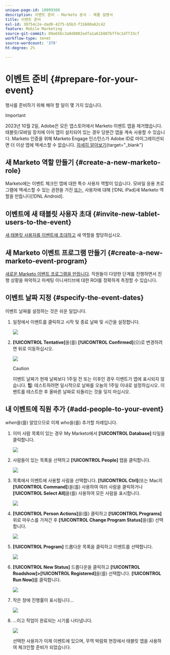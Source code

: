```yaml
---
unique-page-id: 10099360
description: 이벤트 준비 - Marketo 문서 - 제품 설명서
title: 이벤트 준비
exl-id: 30754c2e-dad0-4275-b5b3-f31680a62c42
feature: Mobile Marketing
source-git-commit: 09a656c3a0d0002edfa1a61b987bff4c1dff33cf
workflow-type: tm+mt
source-wordcount: '379'
ht-degree: 2%

---
```


# 이벤트 준비 {#prepare-for-your-event}

행사를 준비하기 위해 해야 할 일이 몇 가지 있습니다.

>[!IMPORTANT]
>
>2023년 10월 2일, Adobe은 모든 앱스토어에서 Marketo 이벤트 앱을 제거했습니다. 태블릿/모바일 장치에 이미 앱이 설치되어 있는 경우 당분간 앱을 계속 사용할 수 있습니다. Marketo 인증을 위해 Marketo Engage 인스턴스가 Adobe ID로 마이그레이션되면 더 이상 앱에 액세스할 수 없습니다. [자세히 알아보기](https://nation.marketo.com/t5/product-discussions/marketo-events-app-and-marketo-moments-app-end-of-life/m-p/340712/highlight/true#M193869){target="_blank"}

## 새 Marketo 역할 만들기 {#create-a-new-marketo-role}

Marketo에는 이벤트 체크인 앱에 대한 특수 사용자 역할이 있습니다. 모바일 응용 프로그램에 액세스할 수 있는 권한을 가진 [&#x200B; 또는 &#x200B;](/help/marketo/product-docs/core-marketo-concepts/mobile-apps/event-check-in/grant-users-access-to-the-check-in-app.md) 사용자에 대해 [!DNL iPad]새 Marketo 역할을 만듭니다[!DNL Android].

## 이벤트에 새 태블릿 사용자 초대 {#invite-new-tablet-users-to-the-event}

[새 태블릿 사용자를 이벤트에 초대하고](/help/marketo/product-docs/core-marketo-concepts/mobile-apps/event-check-in/grant-users-access-to-the-check-in-app.md) 새 역할을 할당하십시오.

## 새 Marketo 이벤트 프로그램 만들기 {#create-a-new-marketo-event-program}

[새로운 Marketo 이벤트 프로그램을 만듭니다](/help/marketo/product-docs/demand-generation/events/understanding-events/create-a-new-event-program.md). 직원들이 다양한 단계를 진행하면서 진행 상황을 파악하고 마케팅 이니셔티브에 대한 ROI를 정확하게 측정할 수 있습니다.

## 이벤트 날짜 지정 {#specify-the-event-dates}

이벤트 날짜를 설정하는 것은 쉬운 일입니다.

1. 일정에서 이벤트를 클릭하고 시작 및 종료 날짜 및 시간을 설정합니다.

   ![](assets/image2016-4-6-15-3a27-3a35.png)

1. **[!UICONTROL Tentative]**&#x200B;을(를) **[!UICONTROL Confirmed]**(으)로 변경하려면 뒤로 이동하십시오.

   ![](assets/image2016-4-6-15-3a30-3a57.png)

   >[!CAUTION]
   >
   >이벤트 날짜가 현재 날짜보다 1주일 전 또는 이후인 경우 이벤트가 앱에 표시되지 않습니다. **팁**: 테스트하려면 일시적으로 날짜를 오늘의 1주일 이내로 설정하십시오. 이벤트를 테스트한 후 올바른 날짜로 되돌리는 것을 잊지 마십시오.

## 내 이벤트에 직원 추가 {#add-people-to-your-event}

_when_&#x200B;을(를) 알았으므로 이제 _who_&#x200B;을(를) 추가할 차례입니다.

1. 이미 사람 목록이 있는 경우 My Marketo에서 **[!UICONTROL Database]** 타일을 클릭합니다.

   ![](assets/db.png)

1. 사람들이 있는 목록을 선택하고 **[!UICONTROL People]** 탭을 클릭합니다.

   ![](assets/four.png)

1. 목록에서 이벤트에 사용할 사람을 선택합니다. **[!UICONTROL Ctrl]**(또는 Mac의 **[!UICONTROL Command]**)을(를) 사용하여 여러 사람을 클릭하거나 **[!UICONTROL Select All]**&#x200B;을(를) 사용하여 모든 사람을 표시합니다.

   ![](assets/five.png)

1. **[!UICONTROL Person Actions]**&#x200B;을(를) 클릭하고 **[!UICONTROL Programs]** 위로 마우스를 가져간 후 **[!UICONTROL Change Program Status]**&#x200B;을(를) 선택합니다.

   ![](assets/six.png)

1. **[!UICONTROL Program]** 드롭다운 목록을 클릭하고 이벤트를 선택합니다.

   ![](assets/seven.png)

1. **[!UICONTROL New Status]** 드롭다운을 클릭하고 **[!UICONTROL Roadshow]>[!UICONTROL Registered]**&#x200B;을(를) 선택합니다. **[!UICONTROL Run Now]**&#x200B;를 클릭합니다.

   ![](assets/eight.png)

1. 작은 창에 진행률이 표시됩니다...

   ![](assets/image2016-4-7-16-3a49-3a7.png)

1. ...이고 작업이 완료되는 시기를 나타냅니다.

   ![](assets/ten.png)

   선택한 사용자가 이제 이벤트에 있으며, 무역 박람회 현장에서 태블릿 앱을 사용하여 체크인할 준비가 되었습니다.

